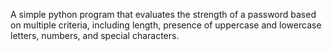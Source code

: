 A simple python program that evaluates the strength of a password based on multiple criteria, including length, presence of uppercase and lowercase letters, numbers, and special characters.
